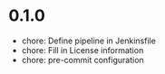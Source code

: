0.1.0
=====

* chore: Define pipeline in Jenkinsfile
* chore: Fill in License information
* chore: pre-commit configuration
